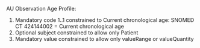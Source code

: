AU Observation Age Profile:

1. Mandatory code 1..1 constrained to Current chronological age: SNOMED CT 424144002 = Current chronological age
1. Optional subject constrained to allow only Patient
1. Mandatory value constrained to allow only valueRange or valueQuantity 